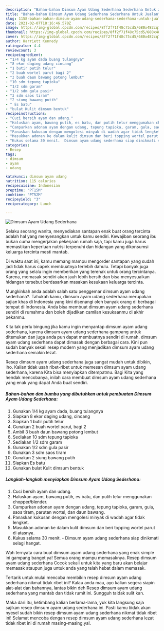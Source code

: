 ```yaml
---
description: "Bahan-bahan Dimsum Ayam Udang Sederhana Sederhana Untuk Jualan"
title: "Bahan-bahan Dimsum Ayam Udang Sederhana Sederhana Untuk Jualan"
slug: 1158-bahan-bahan-dimsum-ayam-udang-sederhana-sederhana-untuk-jualan
date: 2021-02-07T18:16:46.578Z
image: https://img-global.cpcdn.com/recipes/8ff2f71f48c75cd5/680x482cq70/dimsum-ayam-udang-sederhana-foto-resep-utama.jpg
thumbnail: https://img-global.cpcdn.com/recipes/8ff2f71f48c75cd5/680x482cq70/dimsum-ayam-udang-sederhana-foto-resep-utama.jpg
cover: https://img-global.cpcdn.com/recipes/8ff2f71f48c75cd5/680x482cq70/dimsum-ayam-udang-sederhana-foto-resep-utama.jpg
author: Harriett Kennedy
ratingvalue: 4.4
reviewcount: 3
recipeingredient:
- "1/4 kg ayam dada buang tulangnya"
- "8 ekor daging udang cincang"
- "1 butir putih telur"
- "2 buah wortel parut bagi 2"
- "3 buah daun bawang potong lembut"
- "10 sdm tepung tapioka"
- "1/2 sdm garam"
- "1/2 sdm gula pasir"
- "3 sdm saos tiram"
- "2 siung bawang putih"
- " Es batu"
- "bulat Kulit dimsum bentuk"
recipeinstructions:
- "Cuci bersih ayam dan udang."
- "Haluskan ayam, bawang putih, es batu, dan putih telur menggunakan chopper/blender."
- "Campurkan adonan ayam dengan udang, tepung tapioka, garam, gula, saos tiram, parutan wortel, dan daun bawang."
- "Panaskan kukusan dengan mengolesi minyak di wadah agar tidak lengket."
- "Masukkan adonan ke dalam kulit dimsum dan beri topping wortel parut di atasnya."
- "Kukus selama 30 menit.  Dimsum ayam udang sederhana siap dinikmati selagi hangat."
categories:
- Resep
tags:
- dimsum
- ayam
- udang

katakunci: dimsum ayam udang 
nutrition: 115 calories
recipecuisine: Indonesian
preptime: "PT15M"
cooktime: "PT52M"
recipeyield: "3"
recipecategory: Lunch

---
```



![Dimsum Ayam Udang Sederhana](https://img-global.cpcdn.com/recipes/8ff2f71f48c75cd5/680x482cq70/dimsum-ayam-udang-sederhana-foto-resep-utama.jpg)

Selaku seorang wanita, menyediakan santapan enak buat orang tercinta adalah hal yang menyenangkan untuk kamu sendiri. Kewajiban seorang ibu bukan cuma mengerjakan pekerjaan rumah saja, tapi kamu juga harus memastikan keperluan nutrisi terpenuhi dan hidangan yang dikonsumsi keluarga tercinta mesti mantab.

Di waktu  saat ini, kamu memang mampu mengorder santapan yang sudah jadi tidak harus capek membuatnya terlebih dahulu. Tetapi banyak juga orang yang selalu ingin memberikan yang terenak untuk orang tercintanya. Karena, memasak sendiri akan jauh lebih bersih dan bisa menyesuaikan hidangan tersebut berdasarkan masakan kesukaan keluarga tercinta. 



Mungkinkah anda adalah salah satu penggemar dimsum ayam udang sederhana?. Tahukah kamu, dimsum ayam udang sederhana merupakan sajian khas di Indonesia yang kini disenangi oleh banyak orang di berbagai tempat di Indonesia. Anda bisa membuat dimsum ayam udang sederhana sendiri di rumahmu dan boleh dijadikan camilan kesukaanmu di akhir pekanmu.

Kita tak perlu bingung jika kamu ingin menyantap dimsum ayam udang sederhana, karena dimsum ayam udang sederhana gampang untuk ditemukan dan juga anda pun dapat membuatnya sendiri di rumah. dimsum ayam udang sederhana dapat dimasak dengan berbagai cara. Kini pun sudah banyak sekali resep modern yang menjadikan dimsum ayam udang sederhana semakin lezat.

Resep dimsum ayam udang sederhana juga sangat mudah untuk dibikin, lho. Kalian tidak usah ribet-ribet untuk memesan dimsum ayam udang sederhana, karena Kita bisa menyiapkan ditempatmu. Bagi Kita yang hendak mencobanya, inilah cara membuat dimsum ayam udang sederhana yang enak yang dapat Anda buat sendiri.

<!--inarticleads1-->

##### Bahan-bahan dan bumbu yang dibutuhkan untuk pembuatan Dimsum Ayam Udang Sederhana:

1. Gunakan 1/4 kg ayam dada, buang tulangnya
1. Siapkan 8 ekor daging udang, cincang
1. Siapkan 1 butir putih telur
1. Gunakan 2 buah wortel parut, bagi 2
1. Ambil 3 buah daun bawang potong lembut
1. Sediakan 10 sdm tepung tapioka
1. Sediakan 1/2 sdm garam
1. Gunakan 1/2 sdm gula pasir
1. Gunakan 3 sdm saos tiram
1. Gunakan 2 siung bawang putih
1. Siapkan  Es batu
1. Gunakan bulat Kulit dimsum bentuk




<!--inarticleads2-->

##### Langkah-langkah menyiapkan Dimsum Ayam Udang Sederhana:

1. Cuci bersih ayam dan udang.
1. Haluskan ayam, bawang putih, es batu, dan putih telur menggunakan chopper/blender.
1. Campurkan adonan ayam dengan udang, tepung tapioka, garam, gula, saos tiram, parutan wortel, dan daun bawang.
1. Panaskan kukusan dengan mengolesi minyak di wadah agar tidak lengket.
1. Masukkan adonan ke dalam kulit dimsum dan beri topping wortel parut di atasnya.
1. Kukus selama 30 menit.  - Dimsum ayam udang sederhana siap dinikmati selagi hangat.




Wah ternyata cara buat dimsum ayam udang sederhana yang enak simple ini gampang banget ya! Semua orang mampu memasaknya. Resep dimsum ayam udang sederhana Cocok sekali untuk kita yang baru akan belajar memasak ataupun juga untuk anda yang telah hebat dalam memasak.

Tertarik untuk mulai mencoba membikin resep dimsum ayam udang sederhana nikmat tidak ribet ini? Kalau anda mau, ayo kalian segera siapin alat-alat dan bahannya, lantas bikin deh Resep dimsum ayam udang sederhana yang mantab dan tidak rumit ini. Sungguh taidak sulit kan. 

Maka dari itu, ketimbang kalian berlama-lama, yuk kita langsung saja sajikan resep dimsum ayam udang sederhana ini. Pasti kamu tiidak akan nyesel sudah bikin resep dimsum ayam udang sederhana nikmat tidak ribet ini! Selamat mencoba dengan resep dimsum ayam udang sederhana lezat tidak ribet ini di rumah masing-masing,ya!.

